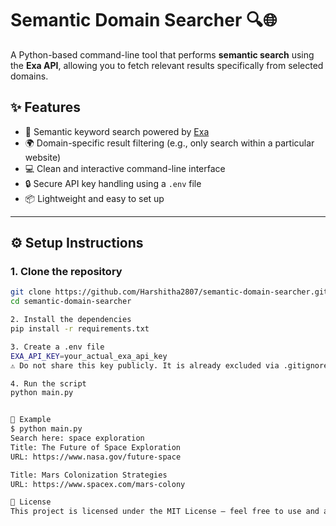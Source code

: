 # Semantic Domain Searcher 🔍🌐

A Python-based command-line tool that performs **semantic search** using the **Exa API**, allowing you to fetch relevant results specifically from selected domains.

## ✨ Features

- 🧠 Semantic keyword search powered by [Exa](https://exa.ai)
- 🌍 Domain-specific result filtering (e.g., only search within a particular website)
- 💻 Clean and interactive command-line interface
- 🔒 Secure API key handling using a `.env` file
- 📦 Lightweight and easy to set up

---

## ⚙️ Setup Instructions

### 1. Clone the repository
```bash
git clone https://github.com/Harshitha2807/semantic-domain-searcher.git
cd semantic-domain-searcher

2. Install the dependencies
pip install -r requirements.txt

3. Create a .env file
EXA_API_KEY=your_actual_exa_api_key
⚠️ Do not share this key publicly. It is already excluded via .gitignore.

4. Run the script
python main.py


🧪 Example
$ python main.py
Search here: space exploration
Title: The Future of Space Exploration
URL: https://www.nasa.gov/future-space

Title: Mars Colonization Strategies
URL: https://www.spacex.com/mars-colony

📄 License
This project is licensed under the MIT License – feel free to use and adapt it.
